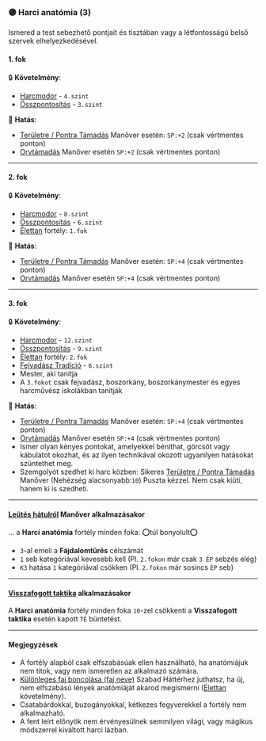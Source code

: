 ### 🟣 Harci anatómia (3)

Ismered a test sebezhető pontjait és tisztában vagy a létfontosságú belső szervek elhelyezkedésével.
#### 1. fok

🔒 **Követelmény**:
- [Harcmodor](../kepzettsegek/harcmodor.md) - `4.szint`
- [Összpontosítás](../kepzettsegek/osszpontositas.md) - `3.szint`

🌟 **Hatás**:
- [Területre / Pontra Támadás](../065_05_altalanos_manoverek.md#területre--pontra-támadás) Manőver esetén:  `SP:+2` (csak vértmentes ponton)
- [Orvtámadás](../065_05_altalanos_manoverek.md#orvtámadás) Manőver esetén `SP:+2` (csak vértmentes ponton)

---
#### 2. fok

🔒 **Követelmény**:
- [Harcmodor](../kepzettsegek/harcmodor.md) - `8.szint`
- [Összpontosítás](../kepzettsegek/osszpontositas.md) - `6.szint`
- [Élettan](../fortelyok.altalanos/elettan.md) fortély: `1.fok`

🌟 **Hatás**:
- [Területre / Pontra Támadás](../065_05_altalanos_manoverek.md#területre--pontra-támadás) Manőver esetén:  `SP:+4` (csak vértmentes ponton)
- [Orvtámadás](../065_05_altalanos_manoverek.md#orvtámadás) Manőver esetén `SP:+4` (csak vértmentes ponton)

---
#### 3. fok

🔒 **Követelmény**:
- [Harcmodor](../kepzettsegek/harcmodor.md) - `12.szint`
- [Összpontosítás](../kepzettsegek/osszpontositas.md) - `9.szint`
- [Élettan](../fortelyok.altalanos/elettan.md) fortély: `2.fok`
- [Fejvadász Tradíció](../053_02_fejvadasz_tradicio.md) - `6.szint`
- Mester, aki tanítja
- A `3.fokot` csak fejvadász, boszorkány, boszorkánymester és egyes harcművész iskolákban tanítják

🌟 **Hatás**:
- [Területre / Pontra Támadás](../065_05_altalanos_manoverek.md#területre--pontra-támadás) Manőver esetén: `SP:+4` (csak vértmentes ponton)
- [Orvtámadás](../065_05_altalanos_manoverek.md#orvtámadás) Manőver esetén `SP:+4` (csak vértmentes ponton)
- Ismer olyan kényes pontokat, amelyekkel béníthat, görcsöt vagy kábulatot okozhat, és az ilyen technikával okozott ugyanilyen hatásokat szüntethet meg.
- Szemgolyót szedhet ki harc közben: Sikeres [Területre / Pontra Támadás](../065_05_altalanos_manoverek.md#területre--pontra-támadás) Manőver (Nehézség alacsonyabb:`10`) Puszta kézzel. Nem csak kiüti, hanem ki is szedheti.

---
#### [Leütés hátulról](../065_05_altalanos_manoverek.md#le%C3%BCt%C3%A9s-h%C3%A1tulr%C3%B3l) Manőver alkalmazásakor

... a **Harci anatómia** fortély minden foka: ⭕túl bonyolult⭕
- `3`-al emeli a **Fájdalomtűrés** célszámát
- `1` seb kategóriával kevesebb kell (Pl. `2.fokon` már csak `3 ÉP` sebzés elég)
- `K3` hatása `1` kategóriával csökken (Pl. `2.fokon` már sosincs `ÉP` seb)

---
#### [Visszafogott taktika](../064_02_harci_taktikak.md#visszafogott-taktika) alkalmazásakor

A **Harci anatómia** fortély minden foka `10`-zel csökkenti a **Visszafogott taktika** esetén kapott `TÉ` büntetést.

---
#### Megjegyzések

- A fortély alapból csak elfszabásúak ellen használható, ha anatómiájuk nem titok, vagy nem ismeretlen az alkalmazó számára.
- [Különleges faj boncolása (faj neve)](../hatterek.szabad/kulonleges_faj_boncolasa.md) Szabad Háttérhez juthatsz, ha új, nem elfszabású lények anatómiáját akarod megismerni ([Élettan](../fortelyok.altalanos/elettan.md) követelmény).
- Csatabárdokkal, buzogányokkal, kétkezes fegyverekkel a fortély nem alkalmazható.
- A fent leírt előnyök nem érvényesülnek semmilyen világi, vagy mágikus módszerrel kiváltott harci lázban.
